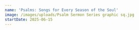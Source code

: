 ```yaml
---
name: 'Psalms: Songs for Every Season of the Soul'
image: /images/uploads/Psalm Sermon Series graphic sq.jpg
startDate: 2025-06-15
---
```


